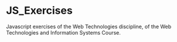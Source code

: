 # JS_Exercises

Javascript exercises of the Web Technologies discipline, of the Web Technologies and Information Systems Course.